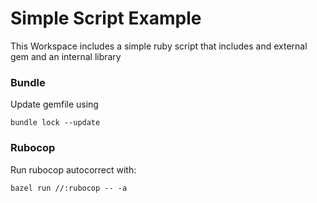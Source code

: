 # Simple Script Example

This Workspace includes a simple ruby script that includes and external gem and an internal library


### Bundle

Update gemfile using

```
bundle lock --update
```

### Rubocop
Run rubocop autocorrect with:

```
bazel run //:rubocop -- -a
```